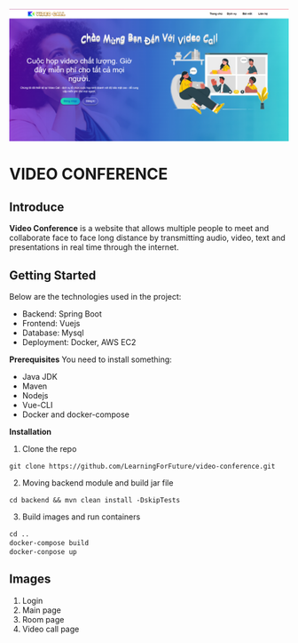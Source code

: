 ![This is home page image](screenshot/homepage.png)
# VIDEO CONFERENCE 

## Introduce
**Video Conference** is a website that allows multiple people to meet and collaborate face to face long distance by transmitting audio, video, text and presentations in real time through the internet.

## Getting Started
Below are the technologies used in the project:
* Backend: Spring Boot
* Frontend: Vuejs
* Database: Mysql
* Deployment: Docker, AWS EC2

**Prerequisites**
You need to install something: 
* Java JDK
* Maven 
* Nodejs
* Vue-CLI
* Docker and docker-compose 

**Installation**
1. Clone the repo
```
git clone https://github.com/LearningForFuture/video-conference.git
```
2. Moving backend module and build jar file
```
cd backend && mvn clean install -DskipTests
```
3. Build images and run containers
```
cd ..
docker-compose build
docker-conpose up
```

## Images
1. Login 
2. Main page
3. Room page
4. Video call page




